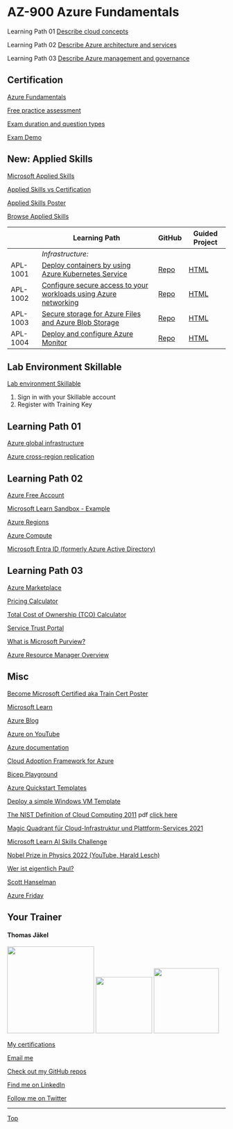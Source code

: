 # AZ-900 Azure Fundamentals



Learning Path 01 [Describe cloud concepts](https://learn.microsoft.com/en-us/training/paths/az-900-describe-cloud-concepts/)

Learning Path 02 [Describe Azure architecture and services](https://learn.microsoft.com/en-us/training/paths/azure-fundamentals-describe-azure-architecture-services/)

Learning Path 03 [Describe Azure management and governance](https://learn.microsoft.com/en-us/training/paths/describe-azure-management-governance/)

## Certification 

[Azure Fundamentals](https://learn.microsoft.com/en-us/certifications/azure-fundamentals/)

[Free practice assessment](https://learn.microsoft.com/credentials/certifications/exams/az-900/practice/assessment?assessment-type=practice&assessmentId=23)

[Exam duration and question types](https://learn.microsoft.com/en-us/certifications/exam-duration-question-types)

[Exam Demo](https://aka.ms/examdemo)


## New: Applied Skills

[Microsoft Applied Skills](https://learn.microsoft.com/en-us/credentials/)

[Applied Skills vs Certification](https://aka.ms/ChooseYourMicrosoftCredential)

[Applied Skills Poster](https://query.prod.cms.rt.microsoft.com/cms/api/am/binary/RW1c0zC)

[Browse Applied Skills](https://learn.microsoft.com/en-us/credentials/browse/?credential_types=applied%20skills)


|            | Learning Path | GitHub | Guided Project |
| --------   | ------------- | ------ | -------------- |
|            |*Infrastructure:*  |||
| APL-1001   | [Deploy containers by using Azure Kubernetes Service][1001 LP]                                    | [Repo][1001 Repo] | [HTML][1001 HTML] |
| APL-1002   | [Configure secure access to your workloads using Azure networking][1002 LP]                       | [Repo][1002 Repo] | [HTML][1002 HTML] |
| APL-1003   | [Secure storage for Azure Files and Azure Blob Storage][1003 LP]                                  | [Repo][1003 Repo] | [HTML][1003 HTML] |
| APL-1004   | [Deploy and configure Azure Monitor][1004 LP]                                                     | [Repo][1004 Repo] | [HTML][1004 HTML] |

[1001 LP]:   https://l[earn.microsoft.com/en-us/credentials/applied-skills/deploy-containers-by-using-azure-kubernetes-service/
[1001 Repo]: https://github.com/MicrosoftLearning/deploy-and-manage-containers-with-azure-kubernetes-service
[1001 HTML]: https://microsoftlearning.github.io/deploy-and-manage-containers-with-azure-kubernetes-service/Instructions/Labs/Exercise_01_provision_registry_azu[re_kubernetes_service.html

[1002 LP]:   https://learn.microsoft.com/en-us/credentials/applied-skills/configure-secure-workloads-use-azure-virtual-networking/
[1002 Repo]: https://github.com/MicrosoftLearning/Configure-secure-access-to-workloads-with-Azure-virtual-networking-services
[1002 HTML]: https://microsoftlearning.github.io/Configure-secure-access-to-workloads-with-Azure-virtual-networking-services/

[1003 LP]:   https://learn.microsoft.com/en-us/credentials/applied-skills/secure-storage-azure-files-azure-blob-storage/
[1003 Repo]: https://github.com/MicrosoftLearning/Secure-storage-for-Azure-Files-and-Azure-Blob-Storage
[1003 HTML]: https://microsoftlearning.github.io/Secure-storage-for-Azure-Files-and-Azure-Blob-Storage/

[1004 LP]:   https://learn.microsoft.com/en-us/credentials/applied-skills/deploy-and-configure-azure-monitor/
[1004 Repo]: https://github.com/MicrosoftLearning/APL-1004-deploy-configure-azure-monitor
[1004 HTML]: https://microsoftlearning.github.io/APL-1004-deploy-configure-azure-monitor/


## Lab Environment Skillable 

[Lab environment Skillable](https://brainymotion.learnondemand.net) 

1. Sign in with your Skillable account 
2. Register with Training Key




## Learning Path 01

[Azure global infrastructure](https://datacenters.microsoft.com/globe/)

[Azure cross-region replication](https://learn.microsoft.com/en-us/azure/reliability/cross-region-replication-azure)



## Learning Path 02

[Azure Free Account](https://azure.microsoft.com/de-de/free)

[Microsoft Learn Sandbox - Example](https://learn.microsoft.com/en-us/training/modules/describe-azure-storage-services/5-exercise-create-storage-blob)

[Azure Regions](https://azure.microsoft.com/en-us/explore/global-infrastructure/geographies/#geographies)

[Azure Compute](https://azure.microsoft.com/en-us/products/category/compute/)

[Microsoft Entra ID (formerly Azure Active Directory)](https://www.microsoft.com/en-us/security/business/identity-access/microsoft-entra-id)



## Learning Path 03

[Azure Marketplace](https://azuremarketplace.microsoft.com/en-us/)

[Pricing Calculator](https://azure.microsoft.com/en-us/pricing/calculator/)

[Total Cost of Ownership (TCO) Calculator](https://azure.microsoft.com/en-us/pricing/tco/calculator/)

[Service Trust Portal](https://servicetrust.microsoft.com/)

[What is Microsoft Purview?](https://learn.microsoft.com/en-us/purview/purview)

[Azure Resource Manager Overview](https://learn.microsoft.com/en-us/azure/azure-resource-manager/management/overview)




## Misc


[Become Microsoft Certified aka Train Cert Poster](https://aka.ms/traincertposter)

[Microsoft Learn](https://docs.microsoft.com/en-us/learn/)

[Azure Blog](https://azure.microsoft.com/en-us/blog/)

[Azure on YouTube](https://www.youtube.com/c/MicrosoftAzure)

[Azure documentation](https://learn.microsoft.com/en-us/azure/)

[Cloud Adoption Framework for Azure](https://docs.microsoft.com/en-us/azure/cloud-adoption-framework/)

[Bicep Playground](https://aka.ms/bicepdemo)

[Azure Quickstart Templates](https://learn.microsoft.com/en-us/samples/browse/?expanded=azure&products=azure-resource-manager)

[Deploy a simple Windows VM Template](https://learn.microsoft.com/en-us/samples/azure/azure-quickstart-templates/vm-simple-windows/)

[The NIST Definition of Cloud Computing 2011](https://csrc.nist.gov/publications/detail/sp/800-145/final)   pdf [click here](https://github.com/www42/AZ-900/blob/2db545e47abf146baf07f907f1c393310a982f31/NIST/nistspecialpublication800-145.pdf)

[Magic Quadrant für Cloud-Infrastruktur und Plattform-Services 2021](https://www.gartner.com/technology/media-products/reprints/AWS/1-271W1OSP-DEU.html)

[Microsoft Learn AI Skills Challenge](https://www.microsoft.com/en-us/cloudskillschallenge/ai/registration/2024#choose-your-challenge)

[Nobel Prize in Physics 2022 (YouTube, Harald Lesch)](https://www.youtube.com/watch?v=-F8VFBrq1uU)

[Wer ist eigentlich Paul?](https://www.youtube.com/watch?v=FNZyCK1HwXM)

[Scott Hanselman](https://www.hanselman.com/)

[Azure Friday](https://docs.microsoft.com/en-us/shows/azure-friday/)







##  Your Trainer
#### Thomas Jäkel

<img src="https://download69118.blob.core.windows.net/anon/Profilbild.jpg" width="200"/>
<a href="https://www.credly.com/badges/45225cf5-ede7-45d2-8ac6-b5a22315679c/public_url"><img src="https://download69118.blob.core.windows.net/anon/microsoft-certified-trainer-2023-2024.png" width="130"/></a>
<a href="https://www.credly.com/badges/fc4737d8-923a-4d37-8f1a-497c08a7c1ff/public_url"><img src="https://download69118.blob.core.windows.net/anon/AAI-badge.png" width="150"/></a>

[My certifications](https://www.credly.com/users/thomas-jakel)

[Email me](mailto:thomas.jaekel@brainymotion.de?subject=AZ-900)

[Check out my GitHub repos](https://github.com/www42)

[Find me on LinkedIn](https://linkedin.com/in/tjkkll)

[Follow me on Twitter](https://twitter.com/tjkkll)


---

[Top](#az-900-azure-fundamentals)